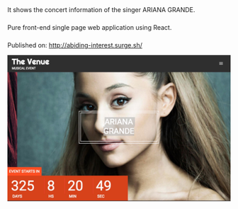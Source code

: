 ##
It shows the concert information of the singer ARIANA GRANDE.
###
Pure front-end single page web application using React.
###
Published on: http://abiding-interest.surge.sh/

![The Venue](https://raw.githubusercontent.com/cca2016/VenueMusic/master/website.jpg)